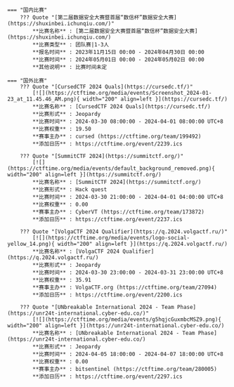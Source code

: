     === "国内比赛"
        ??? Quote "[第二届数据安全大赛暨首届“数信杯”数据安全大赛](https://shuxinbei.ichunqiu.com/)"  
            **比赛名称** : [第二届数据安全大赛暨首届“数信杯”数据安全大赛](https://shuxinbei.ichunqiu.com/)  
            **比赛类型** : 团队赛|1-3人  
            **报名时间** : 2023年11月15日 00:00 - 2024年04月30日 00:00  
            **比赛时间** : 2024年05月01日 00:00 - 2024年05月02日 00:00  
            **其他说明** : 比赛时间未定  
                
    === "国外比赛"
        ??? Quote "[CursedCTF 2024 Quals](https://cursedc.tf/)"  
            [![](https://ctftime.org/media/events/Screenshot_2024-01-23_at_11.45.46_AM.png){ width="200" align=left }](https://cursedc.tf/)  
            **比赛名称** : [CursedCTF 2024 Quals](https://cursedc.tf/)  
            **比赛形式** : Jeopardy  
            **比赛时间** : 2024-03-30 08:00:00 - 2024-04-01 08:00:00 UTC+8  
            **比赛权重** : 19.50  
            **赛事主办** : cursed (https://ctftime.org/team/199492)  
            **添加日历** : https://ctftime.org/event/2239.ics  
            
        ??? Quote "[SummitCTF 2024](https://summitctf.org/)"  
            [![](https://ctftime.org/media/events/default_background_removed.png){ width="200" align=left }](https://summitctf.org/)  
            **比赛名称** : [SummitCTF 2024](https://summitctf.org/)  
            **比赛形式** : Hack quest  
            **比赛时间** : 2024-03-30 21:00:00 - 2024-04-01 04:00:00 UTC+8  
            **比赛权重** : 0.00  
            **赛事主办** : CyberVT (https://ctftime.org/team/173872)  
            **添加日历** : https://ctftime.org/event/2237.ics  
            
        ??? Quote "[VolgaCTF 2024 Qualifier](https://q.2024.volgactf.ru/)"  
            [![](https://ctftime.org/media/events/logo-social-yellow_14.png){ width="200" align=left }](https://q.2024.volgactf.ru/)  
            **比赛名称** : [VolgaCTF 2024 Qualifier](https://q.2024.volgactf.ru/)  
            **比赛形式** : Jeopardy  
            **比赛时间** : 2024-03-30 23:00:00 - 2024-03-31 23:00:00 UTC+8  
            **比赛权重** : 35.91  
            **赛事主办** : VolgaCTF.org (https://ctftime.org/team/27094)  
            **添加日历** : https://ctftime.org/event/2200.ics  
            
        ??? Quote "[UNbreakable International 2024 - Team Phase](https://unr24t-international.cyber-edu.co/)"  
            [![](https://ctftime.org/media/events/g5hqjcGuxmbcMSZ9.png){ width="200" align=left }](https://unr24t-international.cyber-edu.co/)  
            **比赛名称** : [UNbreakable International 2024 - Team Phase](https://unr24t-international.cyber-edu.co/)  
            **比赛形式** : Jeopardy  
            **比赛时间** : 2024-04-05 18:00:00 - 2024-04-07 18:00:00 UTC+8  
            **比赛权重** : 0.00  
            **赛事主办** : bitsentinel (https://ctftime.org/team/280005)  
            **添加日历** : https://ctftime.org/event/2297.ics  
            